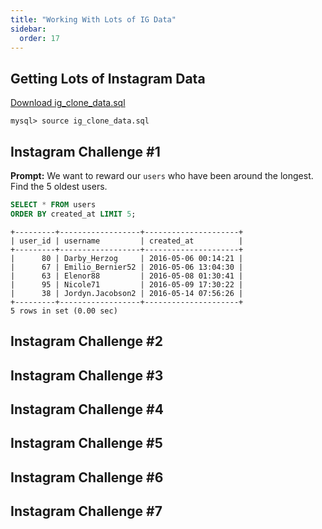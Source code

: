 ```yaml
---
title: "Working With Lots of IG Data"
sidebar:
  order: 17
---
```


## Getting Lots of Instagram Data

[Download ig_clone_data.sql](/ig_clone_data/ig_clone_data.sql)

```
mysql> source ig_clone_data.sql
```

## Instagram Challenge #1

**Prompt:** We want to reward our `users` who have been around the longest. Find the 5 oldest users.

```sql
SELECT * FROM users
ORDER BY created_at LIMIT 5;
```

```
+---------+------------------+---------------------+
| user_id | username         | created_at          |
+---------+------------------+---------------------+
|      80 | Darby_Herzog     | 2016-05-06 00:14:21 |
|      67 | Emilio_Bernier52 | 2016-05-06 13:04:30 |
|      63 | Elenor88         | 2016-05-08 01:30:41 |
|      95 | Nicole71         | 2016-05-09 17:30:22 |
|      38 | Jordyn.Jacobson2 | 2016-05-14 07:56:26 |
+---------+------------------+---------------------+
5 rows in set (0.00 sec)
```

## Instagram Challenge #2

## Instagram Challenge #3

## Instagram Challenge #4

## Instagram Challenge #5

## Instagram Challenge #6

## Instagram Challenge #7
